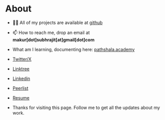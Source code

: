 # About

- 👨‍💻 All of my projects are available at
  [github](https://github.com/avyukth/)

- 📫 How to reach me, drop an email at **makur[dot]subhrajit[at]gmail[dot]com**
- What am I learning, documenting here: [pathshala.academy](https://www.blog.pathshala.academy/)
- [Twitter/X](https://twitter.com/subhrajitdotme)
- [Linktree](https://linktr.ee/subhrajit.eth)
- [Linkedin](https://www.linkedin.com/in/subhrajitmakur/)
- [Peerlist](https://peerlist.io/subhrajit)
- [Resume](https://drive.google.com/file/d/189VB5GSpVpf0IsbdPmmAGDpGsSoBjirP/view)
<!-- - My blog and website: https://subhrajit.me -->

- Thanks for visiting this page. Follow me to get all the updates about my work.
